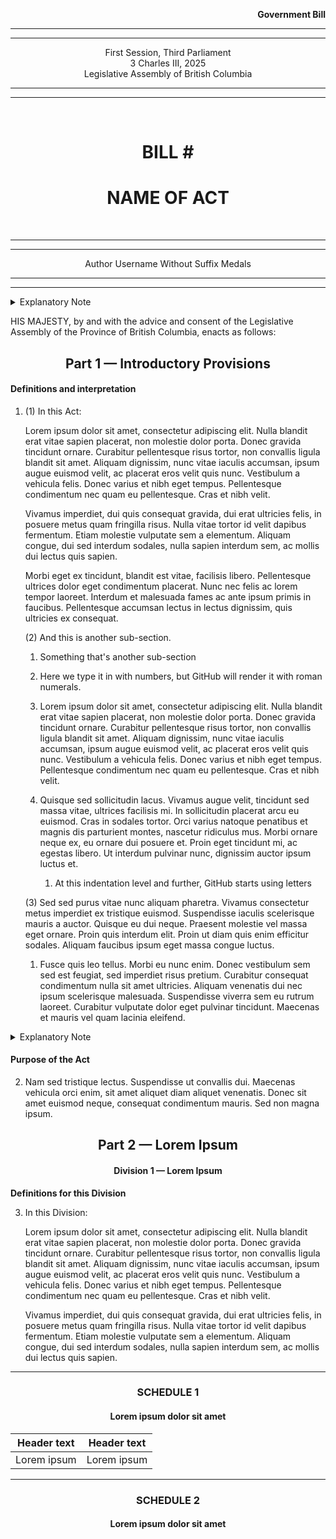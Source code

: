 <div align="right">

**Government Bill**

</div>

<div align="center">

<hr />
<hr />

First Session, Third Parliament  
3 Charles III, 2025  
Legislative Assembly of British Columbia  

<hr />
<hr />

<br />

<h1>BILL #</h1>
<h1>NAME OF ACT</h1>

<br />

<hr />
<hr />

Author Username Without Suffix Medals

<hr />
<hr />

</div>

<details>
<summary>Explanatory Note</summary><blockquote>
This bill continues whatever.
<br/></blockquote></details>

HIS MAJESTY, by and with the advice and consent of the Legislative Assembly of the Province of British Columbia, enacts as follows:

<div align="center">
<h2>Part 1 — Introductory Provisions</h2>
</div>

#### Definitions and interpretation

1. (1) In this Act:

   Lorem ipsum dolor sit amet, consectetur adipiscing elit. Nulla blandit erat vitae sapien placerat, non molestie dolor porta. Donec gravida tincidunt ornare. Curabitur pellentesque risus tortor, non convallis ligula blandit sit amet. Aliquam dignissim, nunc vitae iaculis accumsan, ipsum augue euismod velit, ac placerat eros velit quis nunc. Vestibulum a vehicula felis. Donec varius et nibh eget tempus. Pellentesque condimentum nec quam eu pellentesque. Cras et nibh velit.

   Vivamus imperdiet, dui quis consequat gravida, dui erat ultricies felis, in posuere metus quam fringilla risus. Nulla vitae tortor id velit dapibus fermentum. Etiam molestie vulputate sem a elementum. Aliquam congue, dui sed interdum sodales, nulla sapien interdum sem, ac mollis dui lectus quis sapien.

   Morbi eget ex tincidunt, blandit est vitae, facilisis libero. Pellentesque ultrices dolor eget condimentum placerat. Nunc nec felis ac lorem tempor laoreet. Interdum et malesuada fames ac ante ipsum primis in faucibus. Pellentesque accumsan lectus in lectus dignissim, quis ultricies ex consequat.

   (2) And this is another sub-section.

   1. Something that's another sub-section

   2. Here we type it in with numbers, but GitHub will render it with roman numerals.

   3. Lorem ipsum dolor sit amet, consectetur adipiscing elit. Nulla blandit erat vitae sapien placerat, non molestie dolor porta. Donec gravida tincidunt ornare. Curabitur pellentesque risus tortor, non convallis ligula blandit sit amet. Aliquam dignissim, nunc vitae iaculis accumsan, ipsum augue euismod velit, ac placerat eros velit quis nunc. Vestibulum a vehicula felis. Donec varius et nibh eget tempus. Pellentesque condimentum nec quam eu pellentesque. Cras et nibh velit.

   4. Quisque sed sollicitudin lacus. Vivamus augue velit, tincidunt sed massa vitae, ultrices facilisis mi. In sollicitudin placerat arcu eu euismod. Cras in sodales tortor. Orci varius natoque penatibus et magnis dis parturient montes, nascetur ridiculus mus. Morbi ornare neque ex, eu ornare dui posuere et. Proin eget tincidunt mi, ac egestas libero. Ut interdum pulvinar nunc, dignissim auctor ipsum luctus et.
      1. At this indentation level and further, GitHub starts using letters

   (3) Sed sed purus vitae nunc aliquam pharetra. Vivamus consectetur metus imperdiet ex tristique euismod. Suspendisse iaculis scelerisque mauris a auctor. Quisque eu dui neque. Praesent molestie vel massa eget ornare. Proin quis interdum elit. Proin ut diam quis enim efficitur sodales. Aliquam faucibus ipsum eget massa congue luctus.

   1. Fusce quis leo tellus. Morbi eu nunc enim. Donec vestibulum sem sed est feugiat, sed imperdiet risus pretium. Curabitur consequat condimentum nulla sit amet ultricies. Aliquam venenatis dui nec ipsum scelerisque malesuada. Suspendisse viverra sem eu rutrum laoreet. Curabitur vulputate dolor eget pulvinar tincidunt. Maecenas et mauris vel quam lacinia eleifend.

<details>
<summary>Explanatory Note</summary><blockquote>
Lorem ipsum dolor sit amet, consectetur adipiscing elit. Nulla blandit erat vitae sapien placerat, non molestie dolor porta. Donec gravida tincidunt ornare. Curabitur pellentesque risus tortor, non convallis ligula blandit sit amet. Aliquam dignissim, nunc vitae iaculis accumsan, ipsum augue euismod velit, ac placerat eros velit quis nunc. Vestibulum a vehicula felis. Donec varius et nibh eget tempus. Pellentesque condimentum nec quam eu pellentesque. Cras et nibh velit.
</blockquote></details>

#### Purpose of the Act

2. Nam sed tristique lectus. Suspendisse ut convallis dui. Maecenas vehicula orci enim, sit amet aliquet diam aliquet venenatis. Donec sit amet euismod neque, consequat condimentum mauris. Sed non magna ipsum.

<div align="center">
<h2>Part 2 — Lorem Ipsum</h2>
<h4>Division 1 — Lorem Ipsum</h4>
</div>

**Definitions for this Division**

3. In this Division:

   Lorem ipsum dolor sit amet, consectetur adipiscing elit. Nulla blandit erat vitae sapien placerat, non molestie dolor porta. Donec gravida tincidunt ornare. Curabitur pellentesque risus tortor, non convallis ligula blandit sit amet. Aliquam dignissim, nunc vitae iaculis accumsan, ipsum augue euismod velit, ac placerat eros velit quis nunc. Vestibulum a vehicula felis. Donec varius et nibh eget tempus. Pellentesque condimentum nec quam eu pellentesque. Cras et nibh velit.

   Vivamus imperdiet, dui quis consequat gravida, dui erat ultricies felis, in posuere metus quam fringilla risus. Nulla vitae tortor id velit dapibus fermentum. Etiam molestie vulputate sem a elementum. Aliquam congue, dui sed interdum sodales, nulla sapien interdum sem, ac mollis dui lectus quis sapien.

<hr/>
<div align="center">

<h3>SCHEDULE 1</h3>
<h4>Lorem ipsum dolor sit amet</h4>

| Header text | Header text    |
| ----------- | -------------- |
| Lorem ipsum | Lorem ipsum    |

</div>

<hr/>
<div align="center">

<h3>SCHEDULE 2</h3>
<h4>Lorem ipsum dolor sit amet</h4>
